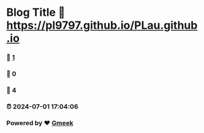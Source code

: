 # Blog Title :link: https://pl9797.github.io/PLau.github.io 
### :page_facing_up: [1](https://pl9797.github.io/PLau.github.io/tag.html) 
### :speech_balloon: 0 
### :hibiscus: 4 
### :alarm_clock: 2024-07-01 17:04:06 
### Powered by :heart: [Gmeek](https://github.com/Meekdai/Gmeek)

